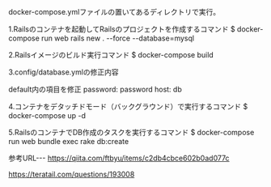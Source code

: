 docker-compose.ymlファイルの置いてあるディレクトリで実行。

1.Railsのコンテナを起動してRailsのプロジェクトを作成するコマンド
$ docker-compose run web rails new . --force --database=mysql

2.Railsイメージのビルド実行コマンド
$ docker-compose build

3.config/database.ymlの修正内容

default内の項目を修正
password: password
host: db

4.コンテナをデタッチドモード（バックグラウンド）で実行するコマンド
$ docker-compose up -d

5.RailsのコンテナでDB作成のタスクを実行するコマンド
$ docker-compose run web bundle exec rake db:create


参考URL---
https://qiita.com/ftbyu/items/c2db4cbce602b0ad077c

https://teratail.com/questions/193008
